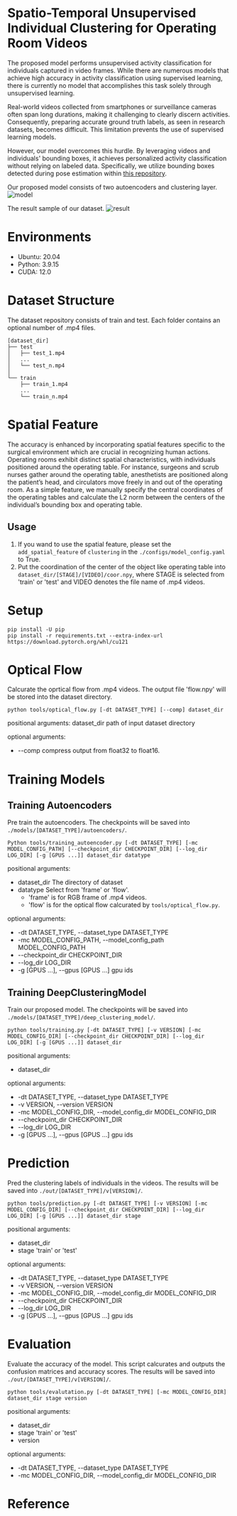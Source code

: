 # Spatio-Temporal Unsupervised Individual Clustering for Operating Room Videos
The proposed model performs unsupervised activity classification for individuals captured in video frames. While there are numerous models that achieve high accuracy in activity classification using supervised learning, there is currently no model that accomplishes this task solely through unsupervised learning.

Real-world videos collected from smartphones or surveillance cameras often span long durations, making it challenging to clearly discern activities. Consequently, preparing accurate ground truth labels, as seen in research datasets, becomes difficult. This limitation prevents the use of supervised learning models.

However, our model overcomes this hurdle. By leveraging videos and individuals' bounding boxes, it achieves personalized activity classification without relying on labeled data. Specifically, we utilize bounding boxes detected during pose estimation within [this repository](https://github.com/kojikojiprg/pose_estimation).

Our proposed model consists of two autoencoders and clustering layer.
![model](images/model.png)

The result sample of our dataset.
![result](images/result.gif)

# Environments
- Ubuntu: 20.04
- Python: 3.9.15
- CUDA: 12.0

# Dataset Structure
The dataset repository consists of train and test. Each folder contains an optional number of .mp4 files.

```
[dataset_dir]
├── test
│   ├── test_1.mp4
│   ...
│   └── test_n.mp4
│
└── train
    ├── train_1.mp4
    ...
    └── train_n.mp4
```

# Spatial Feature
The accuracy is enhanced by incorporating spatial features specific to the surgical environment which are crucial in recognizing human actions. Operating rooms exhibit distinct spatial characteristics, with individuals positioned around the operating table. For instance, surgeons and scrub nurses gather around the operating table, anesthetists are positioned along the patient’s head, and circulators move freely in and out of the operating room. As a simple feature, we manually specify the central coordinates of the operating tables and calculate the L2 norm between the centers of the individual’s bounding box and operating table.

## Usage
1. If you wand to use the spatial feature, please set the ```add_spatial_feature``` of ```clustering``` in the ```./configs/model_config.yaml``` to True.
2. Put the coordination of the center of the object like operating table into ```dataset_dir/[STAGE]/[VIDEO]/coor.npy```, where STAGE is selected from 'train' or 'test' and VIDEO denotes the file name of .mp4 videos.


# Setup
```
pip install -U pip
pip install -r requirements.txt --extra-index-url https://download.pytorch.org/whl/cu121
```

# Optical Flow
Calcurate the oprtical flow from .mp4 videos.
The output file 'flow.npy' will be stored into the dataset directory.

```
python tools/optical_flow.py [-dt DATASET_TYPE] [--comp] dataset_dir
```

positional arguments:
  dataset_dir           path of input dataset directory

optional arguments:
  - --comp                compress output from float32 to float16.


# Training Models
## Training Autoencoders
Pre train the autoencoders. The checkpoints will be saved into ```./models/[DATASET_TYPE]/autoencoders/```.
```
Python tools/training_autoencoder.py [-dt DATASET_TYPE] [-mc MODEL_CONFIG_PATH] [--checkpoint_dir CHECKPOINT_DIR] [--log_dir LOG_DIR] [-g [GPUS ...]] dataset_dir datatype
```
positional arguments:
  - dataset_dir           The directory of dataset
  - datatype              Select from 'frame' or 'flow'.
    - 'frame' is for RGB frame of .mp4 videos.
    - 'flow' is for the optical flow calcurated by ```tools/optical_flow.py```.

optional arguments:
  - -dt DATASET_TYPE, --dataset_type DATASET_TYPE
  - -mc MODEL_CONFIG_PATH, --model_config_path MODEL_CONFIG_PATH
  - --checkpoint_dir CHECKPOINT_DIR
  - --log_dir LOG_DIR
  - -g [GPUS ...], --gpus [GPUS ...] gpu ids

## Training DeepClusteringModel
Train our proposed model. The checkpoints will be saved into ```./models/[DATASET_TYPE]/deep_clustering_model/```.
```
python tools/training.py [-dt DATASET_TYPE] [-v VERSION] [-mc MODEL_CONFIG_DIR] [--checkpoint_dir CHECKPOINT_DIR] [--log_dir LOG_DIR] [-g [GPUS ...]] dataset_dir
```

positional arguments:
  - dataset_dir

optional arguments:
  - -dt DATASET_TYPE, --dataset_type DATASET_TYPE
  - -v VERSION, --version VERSION
  - -mc MODEL_CONFIG_DIR, --model_config_dir MODEL_CONFIG_DIR
  - --checkpoint_dir CHECKPOINT_DIR
  - --log_dir LOG_DIR
  - -g [GPUS ...], --gpus [GPUS ...] gpu ids

# Prediction
Pred the clustering labels of individuals in the videos. The results will be saved into ```./out/[DATASET_TYPE]/v[VERSION]/```.
```
python tools/prediction.py [-dt DATASET_TYPE] [-v VERSION] [-mc MODEL_CONFIG_DIR] [--checkpoint_dir CHECKPOINT_DIR] [--log_dir LOG_DIR] [-g [GPUS ...]] dataset_dir stage
```

positional arguments:
  - dataset_dir
  - stage                 'train' or 'test'

optional arguments:
  - -dt DATASET_TYPE, --dataset_type DATASET_TYPE
  - -v VERSION, --version VERSION
  - -mc MODEL_CONFIG_DIR, --model_config_dir MODEL_CONFIG_DIR
  - --checkpoint_dir CHECKPOINT_DIR
  - --log_dir LOG_DIR
  - -g [GPUS ...], --gpus [GPUS ...] gpu ids

# Evaluation
Evaluate the accuracy of the model. This script calcurates and outputs the confusion matrices and accuracy scores. The results will be saved into ```./out/[DATASET_TYPE]/v[VERSION]/```.
```
python tools/evalutation.py [-dt DATASET_TYPE] [-mc MODEL_CONFIG_DIR] dataset_dir stage version
```

positional arguments:
  - dataset_dir
  - stage                 'train' or 'test'
  - version

optional arguments:
  - -dt DATASET_TYPE, --dataset_type DATASET_TYPE
  - -mc MODEL_CONFIG_DIR, --model_config_dir MODEL_CONFIG_DIR

# Reference
```

```
